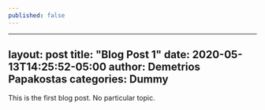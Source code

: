 ```yaml
---
published: false
---
```

---
layout: post
title:  "Blog Post 1"
date:   2020-05-13T14:25:52-05:00
author: Demetrios Papakostas
categories: Dummy
---

This is the first blog post.  No particular topic.
